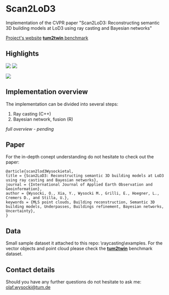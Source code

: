 # Scan2LoD3
Implementation of the CVPR paper "Scan2LoD3: Reconstructing semantic 3D building models at LoD3 using ray casting and Bayesian networks"

[Project's website](https://sites.google.com/view/olafwysocki/papers/scan2lod3) [**tum2twin** benchmark](https://github.com/tum-gis/tum2twin)

## Highlights

![](https://github.com/OloOcki/tum-facade/blob/main/img/lod2.gif)
![](https://github.com/OloOcki/tum-facade/blob/main/img/lod3reconstructed.gif)

![](https://github.com/OloOcki/tum-facade/blob/main/img/rayCasting.gif)

## Implementation overview

The implementation can be divided into several steps:
1. Ray casting (C++) 
2. Bayesian network, fusion (R)

*full overview - pending*

## Paper

For the in-depth conept understanding do not hesitate to check out the paper:

```plain
@article{scan2lod3Wysockietal,
title = {Scan2LoD3: Reconstructing semantic 3D building models at LoD3 using ray casting and Bayesian networks},
journal = {International Journal of Applied Earth Observation and Geoinformation},
author = {Wysocki, O., Xia, Y., Wysocki M., Grilli, E., Hoegner, L., Cremers D., and Stilla, U.},
keywords = {MLS point clouds, Building reconstruction, Semantic 3D building models, Underpasses, Buildings refinement, Bayesian networks, Uncertainty},
}
```

## Data

Small sample dataset it attached to this repo: \raycasting\examples. For the vector objects and point cloud please check the [**tum2twin**](https://github.com/tum-gis/tum2twin) benchmark dataset.

## Contact details

Should you have any further questions do not hesitate to ask me: olaf.wysocki@tum.de
